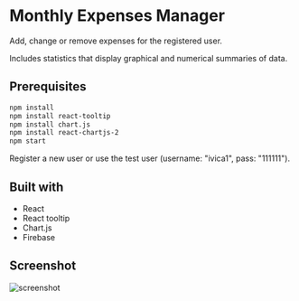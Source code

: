 # Monthly Expenses Manager

Add, change or remove expenses for the registered user.

Includes statistics that display graphical and numerical summaries of data.


## Prerequisites

```bash
npm install
npm install react-tooltip
npm install chart.js
npm install react-chartjs-2
npm start
```
Register a new user or use the test user (username: "ivica1", pass: "111111").

## Built with

* React
* React tooltip
* Chart.js
* Firebase

## Screenshot
![screenshot](https://i.imgur.com/qnI77OL.png)
